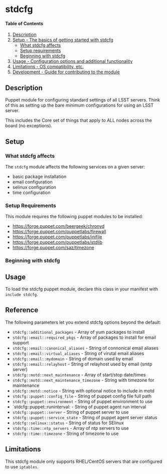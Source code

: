 
# stdcfg

#### Table of Contents

1. [Description](#description)
2. [Setup - The basics of getting started with stdcfg](#setup)
    * [What stdcfg affects](#what-stdcfg-affects)
    * [Setup requirements](#setup-requirements)
    * [Beginning with stdcfg](#beginning-with-stdcfg)
3. [Usage - Configuration options and additional functionality](#usage)
4. [Limitations - OS compatibility, etc.](#limitations)
5. [Development - Guide for contributing to the module](#development)

## Description

Puppet module for configuring standard settings of all LSST servers. Think of this as setting up the bare minimum configurations for using an LSST server.

This includes the Core set of things that apply to ALL nodes across the board (no exceptions).

## Setup

### What stdcfg affects

The `stdcfg` module affects the following services on a given server:

  * basic package installation
  * email configuration
  * selinux configuration
  * time configuration

### Setup Requirements

This module requires the following puppet modules to be installed:

  * https://forge.puppet.com/beergeek/chronyd
  * https://forge.puppet.com/puppetlabs/firewall
  * https://forge.puppet.com/puppetlabs/inifile
  * https://forge.puppet.com/puppetlabs/stdlib
  * https://forge.puppet.com/saz/timezone

### Beginning with stdcfg

## Usage

To load the stdcfg puppet module, declare this class in your manifest with `include stdcfg`.

## Reference

The following parameters let you extend stdcfg options beyond the default:

  * `stdcfg::additional_packages` - Array of yum packages to install
  * `stdcfg::email::required_pkgs` - Array of packages to install for email support
  * `stdcfg::email::canonical_aliases` - String of connonical email aliases
  * `stdcfg::email::virtual_aliases` - String of virutal email aliases
  * `stdcfg::email::mydomain` - String of domain used by email
  * `stdcfg::email::relayhost` - String of relayhost used by email (smtp server)
  * `stdcfg::motd::next_maintenance` - Array of start/stop date/times
  * `stdcfg::motd::next_maintenance_timezone` - String with timezone for maintenance
  * `stdcfg::motd::notice` - String with optional notice to include in motd
  * `stdcfg::puppet::config_file` - String of puppet config file full path
  * `stdcfg::puppet::environment` - String of puppet environment to use
  * `stdcfg::puppet::runinterval: - String of puppet agent run interval
  * `stdcfg::puppet::server` - String of puppet server to use
  * `stdcfg::puppet::service_state` - String of puppet agent server status
  * `stdcfg::selinux::status` - String of status for SElinux
  * `stdcfg::time::ntp_servers` - Array of ntp servers to use
  * `stdcfg::time::timezone` - String of timezone to use

## Limitations

This stdcfg module only supports RHEL/CentOS servers that are configured to use `iptables`.

